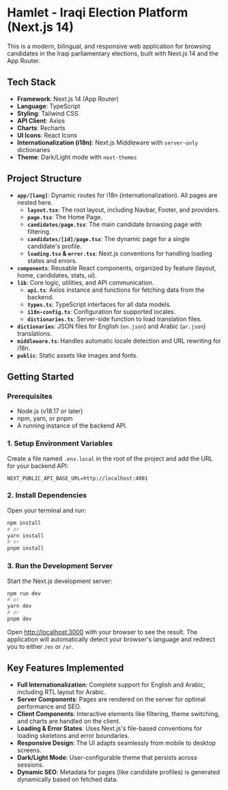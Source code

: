 # Hamlet - Iraqi Election Platform (Next.js 14)

This is a modern, bilingual, and responsive web application for browsing candidates in the Iraqi parliamentary elections, built with Next.js 14 and the App Router.

## Tech Stack

- **Framework**: Next.js 14 (App Router)
- **Language**: TypeScript
- **Styling**: Tailwind CSS
- **API Client**: Axios
- **Charts**: Recharts
- **UI Icons**: React Icons
- **Internationalization (i18n)**: Next.js Middleware with `server-only` dictionaries
- **Theme**: Dark/Light mode with `next-themes`

## Project Structure

- **`app/[lang]`**: Dynamic routes for i18n (internationalization). All pages are nested here.
  - **`layout.tsx`**: The root layout, including Navbar, Footer, and providers.
  - **`page.tsx`**: The Home Page.
  - **`candidates/page.tsx`**: The main candidate browsing page with filtering.
  - **`candidates/[id]/page.tsx`**: The dynamic page for a single candidate's profile.
  - **`loading.tsx` & `error.tsx`**: Next.js conventions for handling loading states and errors.
- **`components`**: Reusable React components, organized by feature (layout, home, candidates, stats, ui).
- **`lib`**: Core logic, utilities, and API communication.
  - **`api.ts`**: Axios instance and functions for fetching data from the backend.
  - **`types.ts`**: TypeScript interfaces for all data models.
  - **`i18n-config.ts`**: Configuration for supported locales.
  - **`dictionaries.ts`**: Server-side function to load translation files.
- **`dictionaries`**: JSON files for English (`en.json`) and Arabic (`ar.json`) translations.
- **`middleware.ts`**: Handles automatic locale detection and URL rewriting for i18n.
- **`public`**: Static assets like images and fonts.

## Getting Started

### Prerequisites

- Node.js (v18.17 or later)
- npm, yarn, or pnpm
- A running instance of the backend API.

### 1. Setup Environment Variables

Create a file named `.env.local` in the root of the project and add the URL for your backend API:

```
NEXT_PUBLIC_API_BASE_URL=http://localhost:4001
```

### 2. Install Dependencies

Open your terminal and run:

```bash
npm install
# or
yarn install
# or
pnpm install
```

### 3. Run the Development Server

Start the Next.js development server:

```bash
npm run dev
# or
yarn dev
# or
pnpm dev
```

Open [http://localhost:3000](http://localhost:3000) with your browser to see the result. The application will automatically detect your browser's language and redirect you to either `/en` or `/ar`.

## Key Features Implemented

- **Full Internationalization**: Complete support for English and Arabic, including RTL layout for Arabic.
- **Server Components**: Pages are rendered on the server for optimal performance and SEO.
- **Client Components**: Interactive elements like filtering, theme switching, and charts are handled on the client.
- **Loading & Error States**: Uses Next.js's file-based conventions for loading skeletons and error boundaries.
- **Responsive Design**: The UI adapts seamlessly from mobile to desktop screens.
- **Dark/Light Mode**: User-configurable theme that persists across sessions.
- **Dynamic SEO**: Metadata for pages (like candidate profiles) is generated dynamically based on fetched data.